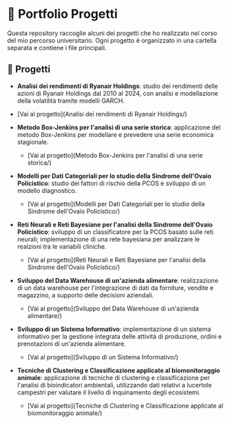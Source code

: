 # 🌟 Portfolio Progetti

Questa repository raccoglie alcuni dei progetti che ho realizzato nel corso del mio percorso universitario. Ogni progetto è organizzato in una cartella separata e contiene i file principali.

## 📂 Progetti

- **Analisi dei rendimenti di Ryanair Holdings**: studio dei rendimenti delle azioni di Ryanair Holdings dal 2010 al 2024, con analisi e modellazione della volatilità tramite modelli GARCH. 
- [Vai al progetto](Analisi dei rendimenti di Ryanair Holdings/)

- **Metodo Box-Jenkins per l'analisi di una serie storica**: applicazione del metodo Box-Jenkins per modellare e prevedere una serie economica stagionale. 
  - [Vai al progetto](Metodo Box-Jenkins per l'analisi di una serie storica/)

- **Modelli per Dati Categoriali per lo studio della Sindrome dell'Ovaio Policistico**: studio dei fattori di rischio della PCOS e sviluppo di un modello diagnostico. 
  - [Vai al progetto](Modelli per Dati Categoriali per lo studio della Sindrome dell'Ovaio Policistico/)

- **Reti Neurali e Reti Bayesiane per l'analisi della Sindrome dell'Ovaio Policistico**: sviluppo di un classificatore per la PCOS basato sulle reti neurali; implementazione di una rete bayesiana per analizzare le realzioni tra le variabili cliniche.
  - [Vai al progetto](Reti Neurali e Reti Bayesiane per l'analisi della Sindrome dell'Ovaio Policistico/)

- **Sviluppo del Data Warehouse di un'azienda alimentare**: realizzazione di un data warehouse per l'integrazione di dati da forniture, vendite e magazzino, a supporto delle decisioni aziendali. 
  - [Vai al progetto](Sviluppo del Data Warehouse di un'azienda alimentare/)

- **Sviluppo di un Sistema Informativo**: implementazione di un sistema informativo per la gestione integrata delle attività di produzione, ordini e prenotazioni di un'azienda alimentare.  
  - [Vai al progetto](Sviluppo di un Sistema Informativo/)

- **Tecniche di Clustering e Classificazione applicate al biomonitoraggio animale**: applicazione di tecniche di clustering e classificazione per l'analisi di bioindicatori ambientali, utilizzando dati relativi a lucertole campestri per valutare il livello di inquinamento degli ecosistemi. 
  - [Vai al progetto](Tecniche di Clustering e Classificazione applicate al biomonitoraggio animale/)

